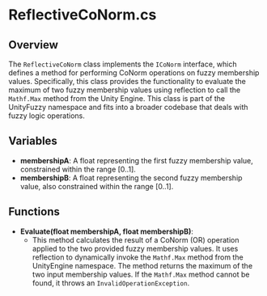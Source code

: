 # ReflectiveCoNorm.cs

## Overview
The `ReflectiveCoNorm` class implements the `ICoNorm` interface, which defines a method for performing CoNorm operations on fuzzy membership values. Specifically, this class provides the functionality to evaluate the maximum of two fuzzy membership values using reflection to call the `Mathf.Max` method from the Unity Engine. This class is part of the UnityFuzzy namespace and fits into a broader codebase that deals with fuzzy logic operations.

## Variables
- **membershipA**: A float representing the first fuzzy membership value, constrained within the range [0..1].
- **membershipB**: A float representing the second fuzzy membership value, also constrained within the range [0..1].

## Functions
- **Evaluate(float membershipA, float membershipB)**: 
  - This method calculates the result of a CoNorm (OR) operation applied to the two provided fuzzy membership values. It uses reflection to dynamically invoke the `Mathf.Max` method from the UnityEngine namespace. The method returns the maximum of the two input membership values. If the `Mathf.Max` method cannot be found, it throws an `InvalidOperationException`.